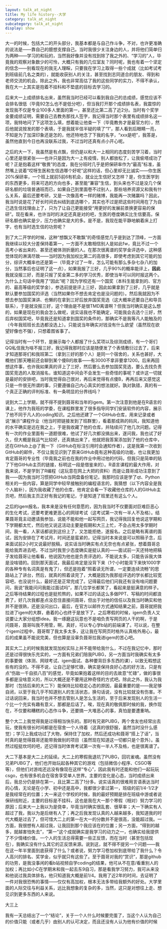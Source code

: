 ```yaml
---
layout: talk_at_night
title: My life history--大学
category: talk_at_night
subcategory: talk_at_night
display: show
---
```


<!-- more -->

大一的时候，包括大二的开头部分，我基本都是与自己作斗争，不对，也许更准确的说法是——靠自己的臆想支撑自己。当时我很少关注身边的人，并将他们简单归为两种——学习的和玩的，当然我好像并没有找到除了我之外的、“学习的”人，毕竟我的观察对象数少的可怜，大概只有我的几位室友？同时呢，我也有着一个坚定的信念——别看现在的我无人理睬，只要我在学习上取得一些个成就（比如考试考到班级前几名之类的），就能收获别人的关注，甚至找到志同道合的朋友、得到和老师交流的机会。除此之外，我也非常高估了我的这些同学的实力，不得不承认，我在大一上其实是抱着不挂科和不垫底的目标去学习的。

后来大一上成绩排名出来，虽然我当时已经可以看到我自己的总成绩，感觉应该不会排名很低（毕竟92怎么也不是低分吧），但当我打开那个成绩排名表，我震惊的发现我不仅是专业100多人里面的第一，甚至还比第二高了近2分。当时有个奖学金要成绩证明，需要自己去教务那找人签字，我记得当时那个表里有成绩排名这一项，我特地问了下这项怎么填，想着能让他查一下（毕竟教务才是最官方的），然后他就说按发的那个表填，于是我就半信半疑的填了“1”，那人看到后眼睛一亮，不知是为了加深印象还是怎的，他还特地念了下我的名字，“xxx是吧”，我答是，虽然他直到今日也再没联系过我，不过当时还真有点小开心呢。

之后的大一下，我虽然是有点飘，但仍是以和大一上相同的态度刻苦学习着，当时心里还是很紧张——也许只是因为大一上有疫情，别人都放松了，让我偷塔成功了呢？正是抱着这样“敬畏”的态度，我在分班时几乎是把保研率作为“最高”标准，虽然嘴上说着“哎呀生医和生信选哪个好呢”这样的话，但心里却无比诚实——你生医20%保研率，一个班上就前5前6有机会，就业比生信好又怎样？是，你生医学到的东西更多，将来可选的方向也多，甚至能“兼容”生信，到头来也不过是没几个保研名额的垃圾普通班而已，如果自己到里面卷不过别人，那些培养资源又和我有什么关系，最后还要考研，又是一次像高考一样的赌博，我能再一次赌赢吗？因此，我当时说是花了好长时间去纠结到底选哪个，其实也不过是把这些时间用在了为自己选生信找理由上了，只为了让自己更能接受“用更好的发展前景换更容易的保研”。现在看来，也许当时的决定还真是对的吧，生医的卷度确实比生信要高，保研名额也确实是少，压力也确实是大的多。是不是，我现在能平静地躺着床上打字，也有当时选生信的功劳呢？

到了大二开学的时候，这种“想飘又不敢飘”的奇怪感觉几乎是到达了顶峰，一方面我继续以较大分差保持着第一，一方面不太敢相信别人是如此fw，竟比不过一个高考小省出来的、甚至还被体测折磨的人。在那次很离谱的奖学金评选中，这种感觉体现的淋漓尽致——当时因为我加权比第二的高很多，即使考虑到其它可能的加分，综评大概率也还是第一（毕竟才过了一年，怎么可能有那么多杂七杂八的加分，当然事后也证明了这一点），如果我报了三好，几乎90%的概率能评上，**因此**我就没报三好，而是只报了奖金第二多的学习优秀，即使当年可以同时报这两个。为什么上句话中我用了“因此”呢？因为学校还有一个国奖（本科生能拿到的、官方的、最高等级的奖学金），参选前提是评上三好，因此如果拿到了三好，几乎就是默认要参加国奖的评选（当然如果你不想去肯定也是没问题的）。然后我就因为不想去参加国奖演讲、也懒的在拿到三好后放弃国奖竞选（这大概率还要自己和导员联系），于是就没报三好，这个理由是不是很TMD离谱啊？但我当时确实是这么想的，如果是现在的我会怎么做呢，说实话我也不能确定，可能我会去选个三好，然后弃权国奖吧，毕竟我还是知道拿到国奖的条件的，那确实不是我等凡人能触及的（今年我班班长去选都没选上）。只能说当年确实对钱没有什么欲望（虽然现在欲望好像也不强），只想着图省事了。

记得当时有一个环节，是展示每个人都报了什么奖项以及综测成绩，有一个哥们QQ私信我为啥不报三好，我记得我那时应该是随便发了个表情敷衍过去了，后来才知道那哥们和我班第二（拿到三好的那个人）是同一个宿舍的，关系也甚好，大概他们那天睡前还会聊到某个傻B的故事——有3000不拿非要拿1200。后来再回想这件事，也许我如果真的评上了三好，然后要么去参加国奖竞选，要么去找负责国奖竞选的人取消报名，谁知道这中间会不会发生一些奇怪的事呢？或许这一切就是最好的安排吧，当时我觉得自己很对，再后来觉得有点傻B，再再后来又感觉这只是一件很无所谓的事，只要遵循自己内心真实的想法就好。孰对孰错，真的有一个真正正确的评判标准、有一条明显的分界线吗？

说到大二上学期，就不得不提到聂哥和当年的igem。第一次注意到他是在R语言的课上，他作为我班的学委，在课程群里发了很多指导同学们安装软件的内容，展示了他不同于凡人的coding知识。之后他还建了一个GitHub仓库，用来记录或者说“展示”课程作业（他当时把链接发到了班群里），看着那成熟的码风，我知道他的水平确实是远在我之上，于是我收藏了他的仓库，并陆续问了他几次问题。记得有一次的作业里面有一道题很难，他试了好几次都没搞出来，遂问我，我也试了好久，但大概是我运气比较好，还真搞出来了，他就把我答案添加到了他的仓库中，还在GitHub上@了我一下（GitHub在标注引用时会通知作者），这是我第一次收到GitHub的邮件，不仅让我见识到了原来GitHub竟有这种高级的功能，也让我更加肯定聂哥的专业性（毕竟我之前也在我的作业中用过他的代码，但我只是简单的贴了下他GitHub主页的链接，标明这一段是借鉴来的）。R语言课程的最大作用，对我来说，不是学到了R编程（这玩意在网上大把的资料）而是让聂哥成功注意到了我——因为我当时习惯把GitHub当网盘备份笔记，我那时应该是学了qt、Python相关的一些内容，算是同学中较早接触别的编程语言的，我猜想（以下内容全是我个人脑补），因为我收藏了他的仓库，他肯定会看一下收藏他仓库的人的GitHub主页吧，然后我主页正好有我记的笔记，于是知道了班里还有这么个人。

之后的igem报名，我本来是没有任何意愿的，因为我当时不仅要面对巨难巨恶心的生化考试，还要考更难更恶心的网球考试（这考试第一次有一半人不及格）。结果聂哥竟主动邀请我参加，说能不能和他一起写网页，我记得我回复他说这学期和下学期都太忙，然后他又说这活动主要是假期和大三上忙，不会占用太多学期时间，我一看，人家话都说到这份上了，又怎能拒绝，遂报名。之后是略有离谱的面试，因为安排在了考试月，时间还是蛮紧的，记得当时本来说是可以照稿子念，后来面试前2小时又说最好脱稿，说实话当时确实有点无奈也有点紧张，想着聂哥总能给我弄进去吧，不过当时我至少态度确实是挺认真的——面试前一天还特地把稿子发给聂哥让他看看，他说因为他也是负责评选的，不能说太多，只能告诉我大体是没啥错的。回到那天面试，我最后肯定是没背下来（1个小时能背下来快1000字的各种专有名词真是有鬼了），但还是抱着“照着读无所谓，一定要连续流畅”的思路站上了讲台，然后，就真的照着读完了，大概是因为我那组评选的学长都比较宽容吧，也没说什么，最好还是正常完成了。记得最后他们问我还有没有啥问题要问，我说“我能问问我能过面试吗”，那几位学长都笑了，看起来是挺满意的样子。之后等待结果的过程也是挺煎熬的，如果不过的话这么多做PPT、写稿的时间都浪费了，好几次我都差点没忍住直接问聂哥，但出于对他的信任以及我当时确实和他并不是很熟，还是没问出口，最后，在官方以邮件方式通知结果之前，聂哥就把我拉进了igem的大群，悬着的心也终于是放下了。之后寒假的时候，igem负责人又说要让大家分组想idea，我一琢磨这玩意也不是咱负责写网页的人干的啊，于是问聂哥，聂哥叫我不用管，啊，真好，可以专心学b站的前端课了。可以说，在整个igem过程中，聂哥帮了我太多太多，这让我在写网页时格外认真格外用心，最后的成果虽不能说完美，但也算是没辜负聂哥拉我进igem的苦心吧。

其实大二上的时候我就发现加权实际上并不能带给我什么，不过在我记忆中，那时还是过得很快乐充实的，一方面有兄弟们陪我PUBG，另一方面当时我确实有太多的事要做（体测、网球考试、igem面试、各种要背巨多东西的课），以致无暇想这些有的没的。不得不说，让自己足够忙碌，确实是保持良好心态的好方法，只是有点“伤敌一千自损八百”的感觉，毕竟如果抱着这样的目的去故意“忙碌”，做的事很多都是没啥意义的，所以大概还是不要用这种奇怪的方式吧。除此之外，我认为我那时（包括后来的大二下）能保持比较稳定心态的原因，最最重要的是——我足够自闭，以至于我几乎不知道别人的生活状态，换句话说，没有比较就没有伤害。不过话说回来，我当时也并不想去管别人是怎么生活的，至于后来发现别人的生活一个比一个充实有趣有意义，那都是后话了。唉，现在真的敬佩那时候的我，换作现在，不仅要和糟糕的心态作斗争，还要搞一大堆恶心的事，真怕是要遭重呐。

整个大二上我觉得我是过得相当快乐的。那时有兄弟PUBG，两个舍友也经常出去玩，使我有很长时间都是在宿舍一个人待着（这真的很舒服，虽然当时没什么感觉）；学习上我成功过了大物，保持住了加权，然后还成功和聂哥“搭上了话”，当时真的是觉得聂哥还能带我做别的项目（虽然现在知道这一切都只是个意外）。虽然过程挺坎坷的吧，还记得当时体育考试第一次有一半人不及格，也是很离谱了。

大二下基本是大二上的延续。大二上的寒假我退坑了PUBG，回坑雀魂。虽然没有兄弟PUBG了，他们也开始玩起各种其它的游戏（包括微信小程序、CSGO等等），但他们对游戏还远没有像现在这样“专心”，因此我有时还能和他们一起玩玩csgo，也有很多机会在宿舍享受单人世界。主要的变化是心态，当时成绩出来后，我总分仍是排在第一，且比第二高了1分多。说实话真的很难用言语表达当时的心情，无论是在小学、初中还是高中，我都很少拿过第一，班级的前1/4-1/2才是我经常在的位置；大一来这个学校的时候，我的最好预期是排在班级中游或者说保研线附近，主要的目标是不挂科，这也是我在大一那个寒假（相对）努力学习的原因；后来大一上我以为是侥幸，毕竟当时确实很乱套、很草率；大一下确实有人超过了我，我以为是后继有人了；再之后我发现认真的人越来越多，我知道我的时代大概是过去了，但可惜大二上的第一在大一的分数并不是很高，没能超过我。一方面，我很想有人超过我，让我回到那个我应该在的位置；另一方面，“得到的越多，就越害怕失去”，“第一”这个成就确实是我学习的动力之一，也确实给我提供了不少情绪价值，一个人的生活总得需要一些正反馈，而在当时（甚至包括现在），我确实没有什么其它的正反馈来源。说到这，就不得不提另一个问题——我在这一年半里面到底获得了什么？或者说，努力学习卷加权到底带给了我什么？令人高兴的排名、奖学金，似乎就只有这些了。至于聂哥对我的“赏识”，那是github的功劳，是我没事闲的看b站视频自学coding的结果，他可从不在意/看重别人的加权；再比如小C在学期末和我一起去东9自习，那是看我学习努力，我可从来没和他说过我具体排名，他只知道我大概是前1/4。我用了近2年的时间，去证明了一件对我很恐怖的事情——仅仅有高加权，根本无法多带给我额外的好处。大学里面的人际交往与利益关系，远比我想象的复杂的多，当然，这只是对想往上走、想见识到更多东西的人来说。

大三上

我有一天总结出了一个“结论”，关于一个人什么时候要完蛋了，当这个人认为自己的价值只能（或者几乎）由别人的认可决定，而且还没有人认为他有价值的时候

